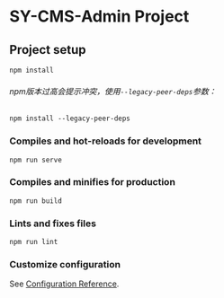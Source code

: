 # SY-CMS-Admin Project

## Project setup
```
npm install
```
###### npm版本过高会提示冲突，使用`--legacy-peer-deps`参数：
```angular2html
npm install --legacy-peer-deps
```

### Compiles and hot-reloads for development
```
npm run serve
```

### Compiles and minifies for production
```
npm run build
```

### Lints and fixes files
```
npm run lint
```

### Customize configuration
See [Configuration Reference](https://cli.vuejs.org/config/).
